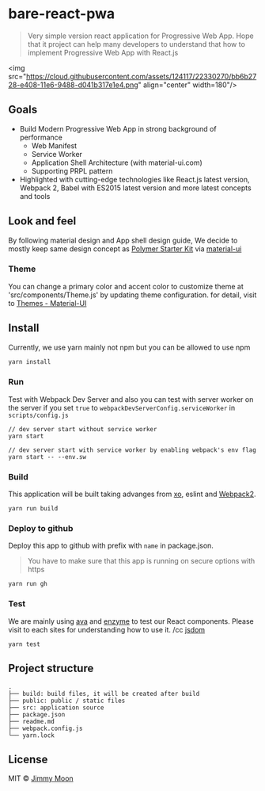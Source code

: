 # bare-react-pwa

> Very simple version react application for Progressive Web App. Hope that it project can help many developers to understand that how to implement Progressive Web App with React.js

<img src="https://cloud.githubusercontent.com/assets/124117/22330270/bb6b2728-e408-11e6-9488-d041b317e1e4.png" align="center" width=180"/>

## Goals

- Build Modern Progressive Web App in strong background of performance
	- Web Manifest
	- Service Worker
	- Application Shell Architecture (with material-ui.com)
	- Supporting PRPL pattern
- Highlighted with cutting-edge technologies like React.js latest version, Webpack 2, Babel with ES2015 latest version and more latest concepts and tools

## Look and feel

By following material design and App shell design guide, We decide to mostly keep same design concept as [Polymer Starter Kit](https://github.com/PolymerElements/polymer-starter-kit) via [material-ui](https://material-ui.com)

### Theme

You can change a primary color and accent color to customize theme at 'src/components/Theme.js' by updating theme configuration. for detail, visit to [Themes - Material-UI](https://goo.gl/jcKqML)

## Install

Currently, we use yarn mainly not npm but you can be allowed to use npm

```js
yarn install
```

### Run

Test with Webpack Dev Server and also you can test with server worker on the server if you set `true` to `webpackDevServerConfig.serviceWorker` in `scripts/config.js`

```
// dev server start without service worker
yarn start

// dev server start with service worker by enabling webpack's env flag
yarn start -- --env.sw
```

### Build

This application will be built taking advanges from [xo](https://github.com/sindresorhus/xo), eslint and [Webpack2](https://webpack.js.org/).

```
yarn run build
```
### Deploy to github

Deploy this app to github with prefix with `name` in package.json.

> You have to make sure that this app is running on secure options with https

```
yarn run gh
```

### Test

We are mainly using [ava](https://github.com/avajs/ava) and [enzyme](https://github.com/airbnb/enzyme) to test our React components. Please visit to each sites for understanding how to use it. /cc [jsdom](https://github.com/tmpvar/jsdom)

```
yarn test
```

## Project structure

```
.
├── build: build files, it will be created after build
├── public: public / static files
├── src: application source
├── package.json
├── readme.md
├── webpack.config.js
└── yarn.lock
```

## License

MIT © [Jimmy Moon](http://ragingwind.me)
